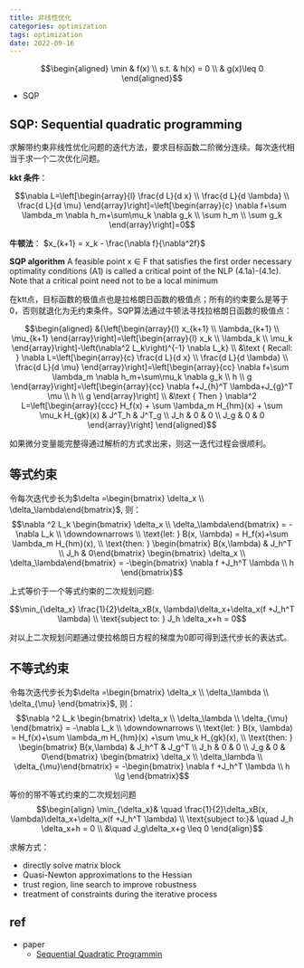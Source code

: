 ```yaml
---
title: 非线性优化
categories: optimization
tags: optimization
date: 2022-09-16
---
```


$$\begin{aligned}
\min & f(x) \\
s.t. & h(x) = 0 \\
& g(x)\leq 0
\end{aligned}$$

- SQP

## SQP: Sequential quadratic programming

求解带约束非线性优化问题的迭代方法，要求目标函数二阶微分连续。每次迭代相当于求一个二次优化问题。

**kkt 条件**：

$$\nabla L=\left[\begin{array}{l}
\frac{d L}{d x} \\
\frac{d L}{d \lambda} \\
\frac{d L}{d \mu}
\end{array}\right]=\left[\begin{array}{c}
\nabla f+\sum \lambda_m \nabla h_m+\sum\mu_k \nabla g_k \\
\sum h_m \\
\sum g_k
\end{array}\right]=0$$

**牛顿法**： $x_{k+1} = x_k - \frac{\nabla f}{\nabla^2f}$

**SQP algorithm**
A feasible point x ∈ F that satisfies the first order necessary optimality conditions (A1) is called a critical point of the NLP (4.1a)-(4.1c).
Note that a critical point need not to be a local minimum

在ktt点，目标函数的极值点也是拉格朗日函数的极值点；所有的约束要么是等于0，否则就退化为无约束条件。SQP算法通过牛顿法寻找拉格朗日函数的极值点：

$$\begin{aligned}
&{\left[\begin{array}{l}
x_{k+1} \\
\lambda_{k+1} \\
\mu_{k+1}
\end{array}\right]=\left[\begin{array}{l}
x_k \\
\lambda_k \\
\mu_k
\end{array}\right]-\left(\nabla^2 L_k\right)^{-1} \nabla L_k} \\
&\text { Recall: } \nabla L=\left[\begin{array}{c}
\frac{d L}{d x} \\
\frac{d L}{d \lambda} \\
\frac{d L}{d \mu}
\end{array}\right]=\left[\begin{array}{cc}
\nabla f+\sum \lambda_m \nabla h_m+\sum\mu_k \nabla g_k \\
h \\
g
\end{array}\right]=\left[\begin{array}{cc}
\nabla f+J_{h}^T \lambda+J_{g}^T \mu \\
h \\
g
\end{array}\right] \\
&\text { Then } \nabla^2 L=\left[\begin{array}{ccc}
H_f(x) + \sum \lambda_m H_{hm}(x) + \sum \mu_k H_{gk}(x) & J^T_h & J^T_g \\
J_h & 0 & 0 \\
J_g & 0 & 0
\end{array}\right]
\end{aligned}$$

如果微分变量能完整得通过解析的方式求出来，则这一迭代过程会很顺利。

## 等式约束
令每次迭代步长为$\delta  =\begin{bmatrix} \delta_x \\ \delta_\lambda\end{bmatrix}$, 则：
$$\nabla ^2 L_k \begin{bmatrix} \delta_x \\ \delta_\lambda\end{bmatrix} = -\nabla L_k   \\
\downdownarrows \\
\text{let: } B(x, \lambda) =  H_f(x)+\sum \lambda_m H_{hm}(x), \\
\text{then: } 
\begin{bmatrix} B(x,\lambda) & J_h^T \\ J_h & 0\end{bmatrix} \begin{bmatrix} \delta_x \\ \delta_\lambda\end{bmatrix} = -\begin{bmatrix} \nabla f +J_h^T \lambda \\ h  \end{bmatrix}$$

上式等价于一个等式约束的二次规划问题:

$$\min_{\delta_x} \frac{1}{2}\delta_xB(x, \lambda)\delta_x+\delta_x(f +J_h^T \lambda)   \\
\text{subject to: } J_h \delta_x+h = 0$$


对以上二次规划问题通过使拉格朗日方程的梯度为0即可得到迭代步长的表达式。

## 不等式约束
令每次迭代步长为$\delta  =\begin{bmatrix} \delta_x \\ \delta_\lambda \\ \delta_{\mu} \end{bmatrix}$, 则：
$$\nabla ^2 L_k \begin{bmatrix} \delta_x \\ \delta_\lambda \\ \delta_{\mu} \end{bmatrix} = -\nabla L_k   \\
\downdownarrows \\
\text{let: } B(x, \lambda) =  H_f(x)+\sum \lambda_m H_{hm}(x) +\sum \mu_k H_{gk}(x), \\
\text{then: } 
\begin{bmatrix} B(x,\lambda) & J_h^T & J_g^T \\ J_h & 0 & 0 \\
J_g & 0 & 0\end{bmatrix} \begin{bmatrix} \delta_x \\ \delta_\lambda \\ \delta_{\mu}\end{bmatrix} = -\begin{bmatrix} \nabla f +J_h^T \lambda \\ h  \\g \end{bmatrix}$$


等价的带不等式约束的二次规划问题
$$\begin{align} \min_{\delta_x}& \quad \frac{1}{2}\delta_xB(x, \lambda)\delta_x+\delta_x(f +J_h^T \lambda)   \\
\text{subject to:}& \quad J_h \delta_x+h = 0  \\
&\quad J_g\delta_x+g \leq 0 \end{align}$$

求解方式：

- directly solve matrix block
- Quasi-Newton approximations to the Hessian
- trust region, line search to improve robustness
- treatment of constraints during the iterative process



## ref

- paper
    - [Sequential Quadratic Programmin](http://web.cse.ohio-state.edu/~parent.1/classes/788/Au10/OptimizationPapers/SQP/actaSqp.pdf)